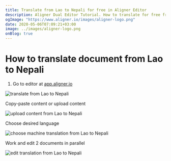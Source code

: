 ```yaml
---
title: Translate from Lao to Nepali for free in Aligner Editor
description: Aligner Dual Editor Tutorial. How to translate for free from Lao to Nepali. Aligner is multilingual document management platform. 
ogImage: "https://www.aligner.io/images/aligner-logo.png"
date: 2020-05-06T07:09:21+03:00
image: ../images/aligner-logo.png
onBlog: true
---
```


# How to translate document from Lao to Nepali

1. Go to editor at [app.aligner.io](https://app.aligner.io "Aligner App web page")

![translate from Lao to Nepali](../aligner-blank-editor.png "translate from Lao to Nepali")

Copy-paste content or upload content

![upload content from Lao to Nepali](../aligner-uploaded-document.png "upload content from Lao to Nepali")

Choose desired language

![choose machine translation from Lao to Nepali](../aligner-language-dropdown.png "choose machine translation from Lao to Nepali")

Work and edit 2 documents in parallel

![edit translation from Lao to Nepali](../aligner-double-sitded-editor.png "edit translation from Lao to Nepali")

